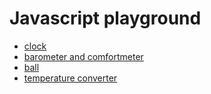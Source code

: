 # Javascript playground

- [clock](https://rosswhitfield.github.io/pages.js/clock)
- [barometer and comfortmeter](https://rosswhitfield.github.io/pages.js/barometer_comfortmeter)
- [ball](https://rosswhitfield.github.io/pages.js/ball)
- [temperature converter](https://rosswhitfield.github.io/pages.js/temperature_converter)
